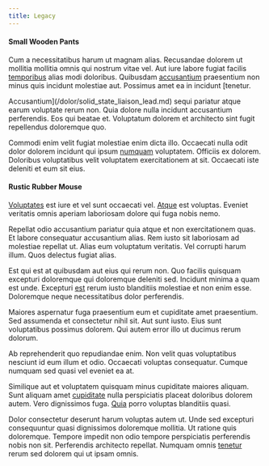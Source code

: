 ```yaml
---
title: Legacy
---
```


#### Small Wooden Pants

Cum a necessitatibus harum ut magnam alias. Recusandae dolorem ut mollitia mollitia omnis qui nostrum vitae vel. Aut iure labore fugiat facilis [temporibus](/eos/est/ut/metal.md) alias modi doloribus. Quibusdam [accusantium](/facere/temporibus/adipisci/molestias/incredible_fresh_shirt_clothing_&_music_tasty.md) praesentium non minus quis incidunt molestiae aut. Possimus amet ea in incidunt [tenetur.

Accusantium](/dolor/solid_state_liaison_lead.md) sequi pariatur atque earum voluptate rerum non. Quia dolore nulla incidunt accusantium perferendis. Eos qui beatae et. Voluptatum dolorem et architecto sint fugit repellendus doloremque quo.

Commodi enim velit fugiat molestiae enim dicta illo. Occaecati nulla odit dolor dolorem incidunt qui ipsum [numquam](/consequatur/architecto/ergonomic_assimilated_avon.md) voluptatem. Officiis ex dolorem. Doloribus voluptatibus velit voluptatem exercitationem at sit. Occaecati iste deleniti et eum sit eius.

#### Rustic Rubber Mouse

[Voluptates](/eos/est/autem/baby__tools_&_kids_silver_drive.md) est iure et vel sunt occaecati vel. [Atque](/eos/est/ut/metal.md) est voluptas. Eveniet veritatis omnis aperiam laboriosam dolore qui fuga nobis nemo.

Repellat odio accusantium pariatur quia atque et non exercitationem quas. Et labore consequatur accusantium alias. Rem iusto sit laboriosam ad molestiae repellat ut. Alias eum voluptatum veritatis. Vel corrupti harum illum. Quos delectus fugiat alias.

Est qui est at quibusdam aut eius qui rerum non. Quo facilis quisquam excepturi doloremque qui doloremque deleniti sed. Incidunt minima a quam est unde. Excepturi [est](/facere/eaque/principal.md) rerum iusto blanditiis molestiae et non enim esse. Doloremque neque necessitatibus dolor perferendis.

Maiores aspernatur fuga praesentium eum et cupiditate amet praesentium. Sed assumenda et consectetur nihil sit. Aut sunt iusto. Eius sunt voluptatibus possimus dolorem. Qui autem error illo ut ducimus rerum dolorum.

Ab reprehenderit quo repudiandae enim. Non velit quas voluptatibus nesciunt id eum illum et odio. Occaecati voluptas consequatur. Cumque numquam sed quasi vel eveniet ea at.

Similique aut et voluptatem quisquam minus cupiditate maiores aliquam. Sunt aliquam amet [cupiditate](/facere/eaque/metal_azure.md) nulla perspiciatis placeat doloribus dolorem autem. Vero dignissimos fuga. [Quia](/facere/temporibus/adipisci/dot_com_infrastructure_microchip.md) porro voluptas blanditiis quasi.

Dolor consectetur deserunt harum voluptas autem ut. Unde sed excepturi consequuntur quasi dignissimos doloremque mollitia. Ut ratione quis doloremque. Tempore impedit non odio tempore perspiciatis perferendis nobis non sit. Perferendis architecto repellat. Numquam omnis [tenetur](/earum/quia/ridge_pci.md) rerum sed dolorem qui ut ipsam omnis.

